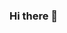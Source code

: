 ### Hi there 👋

<!--
**Evgeniyme/Evgeniyme** is a ✨ _special_ ✨ repository because its `README.md` (this file) appears on your GitHub profile.

# Yevhenii Vasiutenko 🇺🇦

_System administrator at Transporeon B.V., Lisbon_ <br>

[Email](mailto:thegeka@gmail.com) / [LinkedIn](https://www.linkedin.com/in/yevhenii-vasiutenko) / [GitHub](https://github.com/Evgeniyme)

## Skills Summary
_Experience with Digital Ocean / Microsoft Azure and Office 365 • Completed courses without certification - Azure Administrator • 20410D: Installing and Configuring Windows Ser 2012 • 6425C: Configuring and Troubleshooting Win Serv 2008 ADD Services • ICND1 • PowerShell scripting • English – pre intermediate_


## 👨‍💻 Experience

🏢 **Office 365 System Administrator** [Transporeon](https://transporeon.com) _(FEB 2021 - Present)_ <br>

In my last position, I was responsible for the implementation of Microsoft Office 365 from scratch. Main accomplishments: 
- Migration from on-premises mail server to Exchange Online
- Integration SharePoint online into busines processes
- 2 MS Office 365 Tenants merged with the main Tenant
- Design and integration of Labels in Office 365 as part of InfoSec
- Antivirus Integration
- Reports integration. Cloud-based, as well based on PowerShell script
- Condition Access integration

<br><br>

🏢 **HD Engineer / System Administrator** [Transporeon](https://transporeon.com) _(JUN 2018 - AUG 2020)_ <br>

- Support and implementation Active Directory Services into the Jira, Forum, NAS.
- Maintaining: proxy Squid, mail servers Exchange, Exim and Communigate, pfSense, Symantec antivirus server, Spam Assassin and other
- Administration Gitlab, Jenkins, Jira, Splunk and other.
- User support. User account management (Creation/deactivation)

_End to end integration of AD Services to company infrastructure starting from basic level to advanced level, with integration to Jira, NAS, Exchange, pfSense and other. Implemented Rocket chat, SharePoint, Exchange and other services.  Took part in integration of SCCM. Automation of user management, data export with PowerShell and GP_

<br><br>

🏢 **DORCHESTER RETAIL GROUP** _(SEP 2017 – MAY 2018)_ 
System Administrator

🏢 **FIM GROUP** _(AUG 2012 – SEP 2017)_ 
System Administrator

🏢 **DIVA UKRAINE** _(AUG 2011 – JAN 2012)_ 
System Administrator

🏢 **WILD ORCHEDEY UKRAINE** _(JAN 2009 – JUN 2011)_ 
System Administrator

🏢 **DATAGROUP** _(2 months in 2008)_ 
Support Engineer

🏢 **UKRAINE ASISTANS COMPANY** _(DEC 2007 – NOV 2008)_ 
System Administrator


## 💬 Languages

**Ukrainian**: Native<br>
**English**: B1<br>
**German**: A1

<br><br>

## 🧑‍🎓 Education

**Bachelor in Computer Engineering**: National Aviation University Kyiv 2012

**Microsoft Azure Administrator**: [course4it.com](https://course4it.com)

**Epam DevOps Winter 2022**: [training.epam.com](https://training.epam.com/)

**Essential Google Cloud Infrastructure: Core Services**

**Essential Google Cloud Infrastructure: Foundation**

**Google Cloud Fundamentals: Core Infrastructure**

**Perform Foundational Infrastructure Tasks in Google Cloud**: and more at [Cloudskillsboost](https://www.cloudskillsboost.google/)
